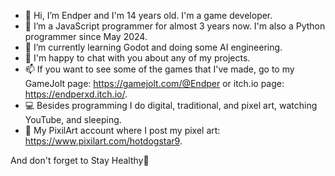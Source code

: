- 👋 Hi, I’m Endper and I'm 14 years old. I'm a game developer.
- 👀 I’m a JavaScript programmer for almost 3 years now. I'm also a Python programmer since May 2024.
- 🌱 I’m currently learning Godot and doing some AI engineering.
- 💞️ I'm happy to chat with you about any of my projects.
- 📫 If you want to see some of the games that I've made, go to my GameJolt page: https://gamejolt.com/@Endper or itch.io page: https://endperxd.itch.io/.
- 💻 Besides programming I do digital, traditional, and pixel art, watching YouTube, and sleeping.
- 🔗 My PixilArt account where I post my pixel art: https://www.pixilart.com/hotdogstar9.

And don't forget to Stay Healthy💚
